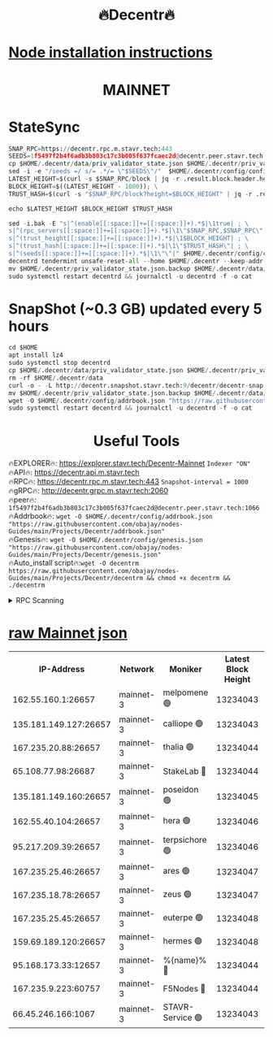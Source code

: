 <h1 align="center"> 🔥Decentr🔥</h1>

[Node installation instructions](https://github.com/obajay/nodes-Guides/tree/main/Projects/Decentr)
=
<h1 align="center"> MAINNET</h1>

# StateSync
```python
SNAP_RPC=https://decentr.rpc.m.stavr.tech:443
SEEDS=1f5497f2b4f6adb3b803c17c3b005f637fcaec2d@decentr.peer.stavr.tech:1066
cp $HOME/.decentr/data/priv_validator_state.json $HOME/.decentr/priv_validator_state.json.backup
sed -i -e "/seeds =/ s/= .*/= \"$SEEDS\"/"  $HOME/.decentr/config/config.toml
LATEST_HEIGHT=$(curl -s $SNAP_RPC/block | jq -r .result.block.header.height); \
BLOCK_HEIGHT=$((LATEST_HEIGHT - 1000)); \
TRUST_HASH=$(curl -s "$SNAP_RPC/block?height=$BLOCK_HEIGHT" | jq -r .result.block_id.hash)

echo $LATEST_HEIGHT $BLOCK_HEIGHT $TRUST_HASH

sed -i.bak -E "s|^(enable[[:space:]]+=[[:space:]]+).*$|\1true| ; \
s|^(rpc_servers[[:space:]]+=[[:space:]]+).*$|\1\"$SNAP_RPC,$SNAP_RPC\"| ; \
s|^(trust_height[[:space:]]+=[[:space:]]+).*$|\1$BLOCK_HEIGHT| ; \
s|^(trust_hash[[:space:]]+=[[:space:]]+).*$|\1\"$TRUST_HASH\"| ; \
s|^(seeds[[:space:]]+=[[:space:]]+).*$|\1\"\"|" $HOME/.decentr/config/config.toml
decentrd tendermint unsafe-reset-all --home $HOME/.decentr --keep-addr-book
mv $HOME/.decentr/priv_validator_state.json.backup $HOME/.decentr/data/priv_validator_state.json
sudo systemctl restart decentrd && journalctl -u decentrd -f -o cat
```
# SnapShot (~0.3 GB) updated every 5 hours
```python
cd $HOME
apt install lz4
sudo systemctl stop decentrd
cp $HOME/.decentr/data/priv_validator_state.json $HOME/.decentr/priv_validator_state.json.backup
rm -rf $HOME/.decentr/data
curl -o - -L http://decentr.snapshot.stavr.tech:9/decentr/decentr-snap.tar.lz4 | lz4 -c -d - | tar -x -C $HOME/.decentr --strip-components 2
mv $HOME/.decentr/priv_validator_state.json.backup $HOME/.decentr/data/priv_validator_state.json
wget -O $HOME/.decentr/config/addrbook.json "https://raw.githubusercontent.com/obajay/nodes-Guides/main/Projects/Decentr/addrbook.json"
sudo systemctl restart decentrd && journalctl -u decentrd -f -o cat
```

 <h1 align="center"> Useful Tools</h1>

🔥EXPLORER🔥:     https://explorer.stavr.tech/Decentr-Mainnet        `Indexer "ON"` \
🔥API🔥:          https://decentr.api.m.stavr.tech \
🔥RPC🔥:          https://decentr.rpc.m.stavr.tech:443              `Snapshot-interval = 1000` \
🔥gRPC🔥:         http://decentr.grpc.m.stavr.tech:2060 \
🔥peer🔥:         `1f5497f2b4f6adb3b803c17c3b005f637fcaec2d@decentr.peer.stavr.tech:1066` \
🔥Addrbook🔥:  `wget -O $HOME/.decentr/config/addrbook.json "https://raw.githubusercontent.com/obajay/nodes-Guides/main/Projects/Decentr/addrbook.json"` \
🔥Genesis🔥:  `wget -O $HOME/.decentr/config/genesis.json "https://raw.githubusercontent.com/obajay/nodes-Guides/main/Projects/Decentr/genesis.json"` \
🔥Auto_install script🔥:`wget -O decentrm https://raw.githubusercontent.com/obajay/nodes-Guides/main/Projects/Decentr/decentrm && chmod +x decentrm && ./decentrm`

<details>
<summary>RPC Scanning</summary>

<h2 align="center"> We scan nodes in real time every 4 hours. And we provide the final result of RPC endpoints.
We cannot influence the operation of these nodes in any way. </h2>


```python
If Voting Power is higher than 0 --> then the Node is a validator of the network and may be subject to attack and be a potential threat to the chain.
```
```python
We marked such validators with a red symbol
```

</details>

[raw Mainnet json](https://rpc-check.decentrm.stavr.tech/decentrm/rpc-decentrm-result.json)
=



<table><tr><th>IP-Address</th><th>Network</th><th>Moniker</th><th>Latest Block Height</th><th>Earliest Block Height</th><th>Catching Up</th><th>Tx Index</th><th>Voting Power</th><th>Scan Time</th></tr><tr><td>162.55.160.1:26657</td><td>mainnet-3</td><td>melpomene 🟢</td><td>13234043</td><td>1688950</td><td>False</td><td>on</td><td>0</td><td>2024-03-08T21:29:07.041699493UTC</td></tr><tr><td>135.181.149.127:26657</td><td>mainnet-3</td><td>calliope 🟢</td><td>13234043</td><td>1688950</td><td>False</td><td>on</td><td>0</td><td>2024-03-08T21:29:09.387942599UTC</td></tr><tr><td>167.235.20.88:26657</td><td>mainnet-3</td><td>thalia 🟢</td><td>13234044</td><td>1688950</td><td>False</td><td>on</td><td>0</td><td>2024-03-08T21:29:14.997345094UTC</td></tr><tr><td>65.108.77.98:26687</td><td>mainnet-3</td><td>StakeLab 🔴</td><td>13234044</td><td>1688950</td><td>False</td><td>on</td><td>5462068</td><td>2024-03-08T21:29:15.320523176UTC</td></tr><tr><td>135.181.149.160:26657</td><td>mainnet-3</td><td>poseidon 🟢</td><td>13234045</td><td>1688950</td><td>False</td><td>on</td><td>0</td><td>2024-03-08T21:29:19.730603074UTC</td></tr><tr><td>162.55.40.104:26657</td><td>mainnet-3</td><td>hera 🟢</td><td>13234046</td><td>1688950</td><td>False</td><td>on</td><td>0</td><td>2024-03-08T21:29:21.974662739UTC</td></tr><tr><td>95.217.209.39:26657</td><td>mainnet-3</td><td>terpsichore 🟢</td><td>13234046</td><td>1688950</td><td>False</td><td>on</td><td>0</td><td>2024-03-08T21:29:26.358192783UTC</td></tr><tr><td>167.235.25.46:26657</td><td>mainnet-3</td><td>ares 🟢</td><td>13234047</td><td>1688950</td><td>False</td><td>on</td><td>0</td><td>2024-03-08T21:29:30.689312155UTC</td></tr><tr><td>167.235.18.78:26657</td><td>mainnet-3</td><td>zeus 🟢</td><td>13234047</td><td>1688950</td><td>False</td><td>on</td><td>0</td><td>2024-03-08T21:29:32.989075152UTC</td></tr><tr><td>167.235.25.45:26657</td><td>mainnet-3</td><td>euterpe 🟢</td><td>13234048</td><td>1688950</td><td>False</td><td>on</td><td>0</td><td>2024-03-08T21:29:35.289029436UTC</td></tr><tr><td>159.69.189.120:26657</td><td>mainnet-3</td><td>hermes 🟢</td><td>13234048</td><td>1688950</td><td>False</td><td>on</td><td>0</td><td>2024-03-08T21:29:37.551653092UTC</td></tr><tr><td>95.168.173.33:12657</td><td>mainnet-3</td><td>%{name}% 🔴</td><td>13234044</td><td>8964001</td><td>False</td><td>on</td><td>4279798</td><td>2024-03-08T21:29:10.471418677UTC</td></tr><tr><td>167.235.9.223:60757</td><td>mainnet-3</td><td>F5Nodes 🔴</td><td>13234044</td><td>12380001</td><td>False</td><td>off</td><td>562</td><td>2024-03-08T21:29:10.681492212UTC</td></tr><tr><td>66.45.246.166:1067</td><td>mainnet-3</td><td>STAVR-Service 🟢</td><td>13234043</td><td>13232001</td><td>False</td><td>on</td><td>0</td><td>2024-03-08T21:29:09.958024370UTC</td></tr></table>
